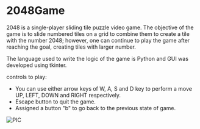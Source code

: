 
# 2048Game

2048 is a single-player sliding tile puzzle video game. The objective of the game is to slide numbered tiles on a grid to combine them to create a tile with the number 2048; however, one can continue to play the game after reaching the goal, creating tiles with larger number.

The language used to write the logic of the game is Python and GUI was developed using tkinter.

controls to play:
 * You can use either arrow keys of W, A, S and D key to perform a move UP, LEFT, DOWN and RIGHT respectively.
 * Escape button to quit the game. 
 * Assigned a button "b" to go back to the previous state of game.

![PIC](https://user-images.githubusercontent.com/88679053/131841765-bd1f5a24-150b-4401-a195-fadfca487c7a.png)
